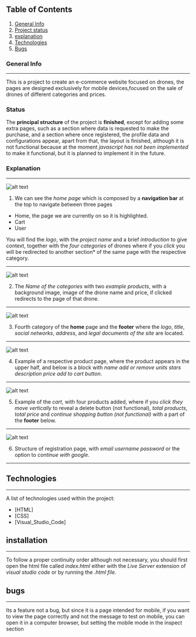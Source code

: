 ## Table of Contents
1. [General Info](#general-info)
2. [Project status](#status)
3. [explanation](#explanation)
4. [Technologies](#Technologies)
5. [Bugs](#bugs)

### General Info
***
This is a project to create an e-commerce website focused on drones, the pages are designed exclusively for mobile devices,focused on the sale of drones of different categories and prices.
### Status
The **principal structure** of the project is **finished**, except for adding some extra pages, such as a section where data is requested to make the purchase, and a section where once registered, the profile data and configurations appear, apart from that, the layout is finished, although it is not functional because at the moment *javascript has not been implemented* to make it functional, but it is planned to implement it in the future.
### Explanation
***
![alt text](image.png)
1. We can see the *home page* which is composed by a **navigation bar** at the top to navigate between three pages 
* Home, the page we are currently on so it is highlighted.
* Cart
* User

You will find the *logo*, with the *project name* and a brief *introduction* to give context, together with the *four categories* of drones where if you *click* you will be redirected to another section* of the same page with the respective category.
***
![alt text](image-1.png)

2. The *Name of the categories* with two *example products*, with a background image, image of the drone name and price, if clicked redirects to the page of that drone.
***
![alt text](image-2.png)

3. Fourth category of the **home** page and the **footer** where the *logo*, *title*, *social networks*, *address*, and *legal documents of the site* are located.
***
![alt text](image-3.png)

4. Example of a respective product page, where the product appears in the upper half, and below is a block with *name* *add or remove units* *stars* *description* *price* *add to cart button*.
***
![alt text](image-4.png)

5. Example of the *cart*, with four products added, where if you *click they move vertically* to reveal a delete button (not functional), *total products*, *total price* and *continue shopping button (not functional)* with a part of the **footer** below.
***
![alt text](image-5.png)

6. Structure of registration page, with *email* *username* *password* or the option to *continue with google*.
***
## Technologies
***
A list of technologies used within the project:
* [HTML]
* [CSS]
* [Visual_Studio_Code]
## installation
***
To follow a proper continuity order although not necessary, you should first open the html file called *index.html* either with the *Live Server* extension of *visual studio code* or by running the *.html file.*

## bugs
***
Its a feature not a bug, but since it is a page intended for mobile, if you want to view the page correctly and not the message to test on mobile, you can open it in a computer browser, but setting the mobile mode in the inspect section
